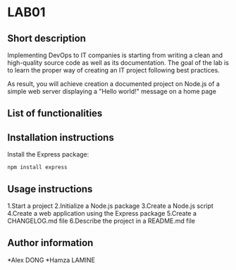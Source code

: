 # LAB01

## Short description

Implementing DevOps to IT companies is starting from writing a clean and high-quality source code as well as its documentation. The goal of the lab is to learn the proper way of creating an IT project following best practices.

As result, you will achieve creation a documented project on Node.js of a simple web server displaying a "Hello world!" message on a home page

## List of functionalities

## Installation instructions

Install the Express package:
    
    npm install express
    

## Usage instructions

1.Start a project
2.Initialize a Node.js package
3.Create a Node.js script
4.Create a web application using the Express package
5.Create a CHANGELOG.md file
6.Describe the project in a README.md file

## Author information

*Alex DONG
*Hamza LAMINE
